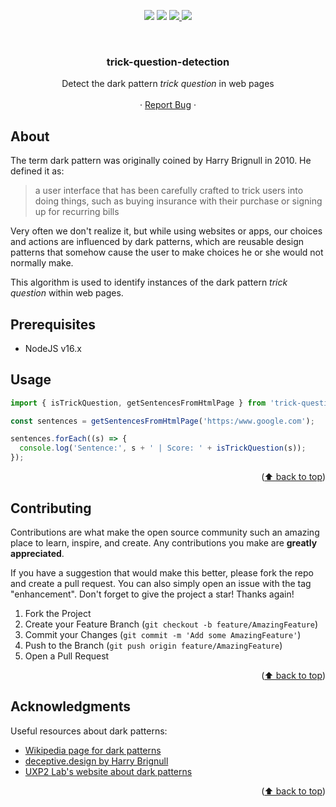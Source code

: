<a name="readme-top"></a>

<p align="center">
<img src="https://img.shields.io/badge/--3178C6?logo=typescript&logoColor=ffffff">
  <img src="https://img.shields.io/badge/code_style-prettier-ff69b4.svg?style=flat-square">
	<a href="https://github.com/xrenegade100/trick-question-detection/issues">
		<img src="https://img.shields.io/github/issues/xrenegade100/trick-question-detection?style=flat-square">
	</a>
	<a href="https://www.linkedin.com/in/antonio-scognamiglio-527968242/">
		<img src="https://img.shields.io/badge/linkedin-0077b5?style=flat-square&logo=linkedin&logocolor=white">
	</a>
</p>
<br />

<div align="center">
  <h3 align="center">trick-question-detection</h3>

  <p align="center">
    Detect the dark pattern <i>trick question</i> in web pages
    <br />
    <br />
    ·
    <a href="https://github.com/xrenegade100/trick-question-detection/issues">Report Bug</a>
    ·
  </p>
</div>

## About

The term dark pattern was originally coined by Harry Brignull in 2010. He defined it as:

> a user interface that has been carefully crafted to trick users into doing things, such as buying insurance with their purchase or signing up for recurring bills

Very often we don't realize it, but while using websites or apps, our choices and actions are influenced by dark patterns, which are reusable design patterns that somehow cause the user to make choices he or she would not normally make.

This algorithm is used to identify instances of the dark pattern _trick question_ within web pages.

## Prerequisites

- NodeJS v16.x

## Usage

```typescript
import { isTrickQuestion, getSentencesFromHtmlPage } from 'trick-question-detection';

const sentences = getSentencesFromHtmlPage('https:/www.google.com');

sentences.forEach((s) => {
  console.log('Sentence:', s + ' | Score: ' + isTrickQuestion(s));
});
```

<p align="right">(<a href="#readme-top">⬆️ back to top</a>)</p>

<!-- CONTRIBUTING -->

## Contributing

Contributions are what make the open source community such an amazing place to learn, inspire, and create. Any contributions you make are **greatly appreciated**.

If you have a suggestion that would make this better, please fork the repo and create a pull request. You can also simply open an issue with the tag "enhancement".
Don't forget to give the project a star! Thanks again!

1. Fork the Project
2. Create your Feature Branch (`git checkout -b feature/AmazingFeature`)
3. Commit your Changes (`git commit -m 'Add some AmazingFeature'`)
4. Push to the Branch (`git push origin feature/AmazingFeature`)
5. Open a Pull Request

<p align="right">(<a href="#readme-top">⬆️ back to top</a>)</p>

<!-- ACKNOWLEDGMENTS -->

## Acknowledgments

Useful resources about dark patterns:

- [Wikipedia page for dark patterns](https://en.wikipedia.org/wiki/Dark_pattern)
- [deceptive.design by Harry Brignull](https://deceptive.design)
- [UXP2 Lab's website about dark patterns](https://darkpatterns.uxp2.com)

<p align="right">(<a href="#readme-top">⬆️ back to top</a>)</p>
